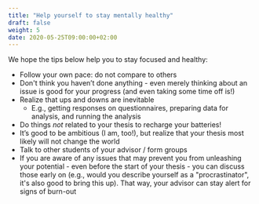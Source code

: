 ```yaml
---
title: "Help yourself to stay mentally healthy"
draft: false
weight: 5
date: 2020-05-25T09:00:00+02:00
---
```


We hope the tips below help you to stay focused and healthy:

* Follow your own pace: do not compare to others
* Don't think you haven’t done anything - even merely thinking about an issue is good for your progress (and even taking some time off is!)
* Realize that ups and downs are inevitable
  * E.g., getting responses on questionnaires, preparing data for analysis, and running the analysis
* Do things *not* related to your thesis to recharge your batteries!
* It’s good to be ambitious (I am, too!), but realize that your thesis most likely will not change the world
* Talk to other students of your advisor / form groups
* If you are aware of any issues that may prevent you from unleashing your potential - even before the start of your thesis - you can discuss those early on (e.g., would you describe yourself as a "procrastinator", it's also good to bring this up). That way, your advisor can stay alert for signs of burn-out

